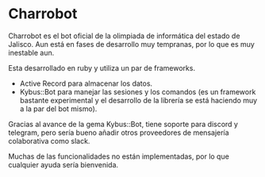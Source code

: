 # Charrobot

Charrobot es el bot oficial de la olimpiada de informática del estado de Jalisco.
Aun está en fases de desarrollo muy tempranas, por lo que es muy inestable aun.

Esta desarrollado en ruby y utiliza un par de frameworks.
- Active Record para almacenar los datos.
- Kybus::Bot para manejar las sesiones y los comandos (es un framework bastante
  experimental y el desarrollo de la librería se está haciendo muy a la par del
  bot mismo).

Gracias al avance de la gema Kybus::Bot, tiene soporte para discord y telegram,
pero sería bueno añadir otros proveedores de mensajería colaborativa como slack.

Muchas de las funcionalidades no están implementadas, por lo que cualquier ayuda
sería bienvenida. 

